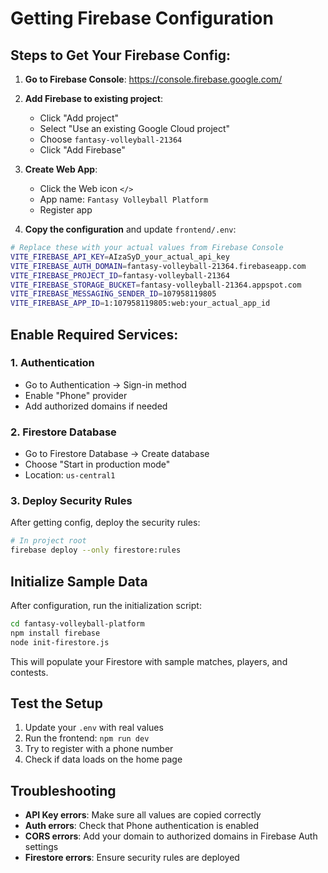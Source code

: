 # Getting Firebase Configuration

## Steps to Get Your Firebase Config:

1. **Go to Firebase Console**: https://console.firebase.google.com/
2. **Add Firebase to existing project**:
   - Click "Add project"
   - Select "Use an existing Google Cloud project"
   - Choose `fantasy-volleyball-21364`
   - Click "Add Firebase"

3. **Create Web App**:
   - Click the Web icon `</>`
   - App name: `Fantasy Volleyball Platform`
   - Register app

4. **Copy the configuration** and update `frontend/.env`:

```bash
# Replace these with your actual values from Firebase Console
VITE_FIREBASE_API_KEY=AIzaSyD_your_actual_api_key
VITE_FIREBASE_AUTH_DOMAIN=fantasy-volleyball-21364.firebaseapp.com
VITE_FIREBASE_PROJECT_ID=fantasy-volleyball-21364
VITE_FIREBASE_STORAGE_BUCKET=fantasy-volleyball-21364.appspot.com
VITE_FIREBASE_MESSAGING_SENDER_ID=107958119805
VITE_FIREBASE_APP_ID=1:107958119805:web:your_actual_app_id
```

## Enable Required Services:

### 1. Authentication
- Go to Authentication → Sign-in method
- Enable "Phone" provider
- Add authorized domains if needed

### 2. Firestore Database  
- Go to Firestore Database → Create database
- Choose "Start in production mode"
- Location: `us-central1`

### 3. Deploy Security Rules
After getting config, deploy the security rules:

```bash
# In project root
firebase deploy --only firestore:rules
```

## Initialize Sample Data

After configuration, run the initialization script:

```bash
cd fantasy-volleyball-platform
npm install firebase
node init-firestore.js
```

This will populate your Firestore with sample matches, players, and contests.

## Test the Setup

1. Update your `.env` with real values
2. Run the frontend: `npm run dev`  
3. Try to register with a phone number
4. Check if data loads on the home page

## Troubleshooting

- **API Key errors**: Make sure all values are copied correctly
- **Auth errors**: Check that Phone authentication is enabled
- **CORS errors**: Add your domain to authorized domains in Firebase Auth settings
- **Firestore errors**: Ensure security rules are deployed
